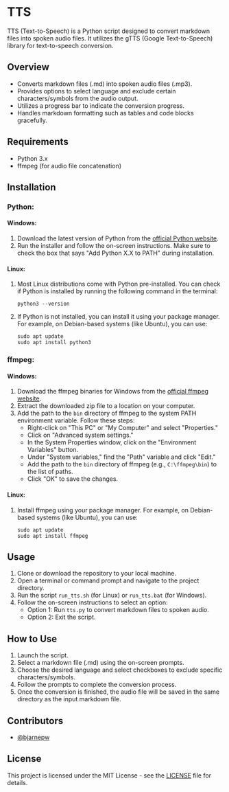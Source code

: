 # TTS

TTS (Text-to-Speech) is a Python script designed to convert markdown files into spoken audio files. It utilizes the gTTS (Google Text-to-Speech) library for text-to-speech conversion.

## Overview

- Converts markdown files (.md) into spoken audio files (.mp3).
- Provides options to select language and exclude certain characters/symbols from the audio output.
- Utilizes a progress bar to indicate the conversion progress.
- Handles markdown formatting such as tables and code blocks gracefully.

## Requirements

- Python 3.x
- ffmpeg (for audio file concatenation)

## Installation

### Python:

#### Windows:
1. Download the latest version of Python from the [official Python website](https://www.python.org/downloads/windows/).
2. Run the installer and follow the on-screen instructions. Make sure to check the box that says "Add Python X.X to PATH" during installation.

#### Linux:
1. Most Linux distributions come with Python pre-installed. You can check if Python is installed by running the following command in the terminal:
   ```
   python3 --version
   ```
2. If Python is not installed, you can install it using your package manager. For example, on Debian-based systems (like Ubuntu), you can use:
   ```
   sudo apt update
   sudo apt install python3
   ```

### ffmpeg:

#### Windows:
1. Download the ffmpeg binaries for Windows from the [official ffmpeg website](https://ffmpeg.org/download.html).
2. Extract the downloaded zip file to a location on your computer.
3. Add the path to the `bin` directory of ffmpeg to the system PATH environment variable. Follow these steps:
   - Right-click on "This PC" or "My Computer" and select "Properties."
   - Click on "Advanced system settings."
   - In the System Properties window, click on the "Environment Variables" button.
   - Under "System variables," find the "Path" variable and click "Edit."
   - Add the path to the `bin` directory of ffmpeg (e.g., `C:\ffmpeg\bin`) to the list of paths.
   - Click "OK" to save the changes.

#### Linux:
1. Install ffmpeg using your package manager. For example, on Debian-based systems (like Ubuntu), you can use:
   ```
   sudo apt update
   sudo apt install ffmpeg
   ```

## Usage

1. Clone or download the repository to your local machine.
2. Open a terminal or command prompt and navigate to the project directory.
3. Run the script `run_tts.sh` (for Linux) or `run_tts.bat` (for Windows).
4. Follow the on-screen instructions to select an option:
    - Option 1: Run `tts.py` to convert markdown files to spoken audio.
    - Option 2: Exit the script.

## How to Use

1. Launch the script.
2. Select a markdown file (.md) using the on-screen prompts.
3. Choose the desired language and select checkboxes to exclude specific characters/symbols.
4. Follow the prompts to complete the conversion process.
5. Once the conversion is finished, the audio file will be saved in the same directory as the input markdown file.

## Contributors

- [@bjarnepw](https://github.com/bjarnepw)

## License

This project is licensed under the MIT License - see the [LICENSE](LICENSE) file for details.
